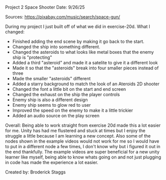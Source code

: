 Project 2 Space Shooter
Date: 9/26/25

Sources: https://pixabay.com/music/search/space-gun/

During my project I just built off of what we did in exercise-20d.
What I changed:
- Finished adding the end scene by making it go back to the start.
- Changed the ship into something different.
- Changed the asteroids to what looks like metal boxes that the enemy ship is "protecting"
- Added a third "asteroid" and made it a satelite to give it a different look
- Made it so that the "asteroids" break into four smaller pieces instead of three
- Made the smaller "asteroids" different 
- Added a starry background to match the look of an Ateroids 2D shooter
- Changed the font a little bit on the start and end screen
- Changed the exhaust on the ship the player controls
- Enemy ship is also a different design
- Enemy ship seems to glow red to user
- Improved the speed on the enemy to make it a little trickier
- Added an audio source on the play screen

Overall:
Being able to work straight from exercise 20d made this a lot easier for me.
Unity has had me flustered and stuck at times but I enjoy the struggle a little because I am learning a new concept.
Also some of the nodes shown in the example videos would not work for me so I would have to put in a different node a few times, I don't know why but i figured it out in the end thankfully.
The example videos are super beneficial for a new unity learner like myself, being able to know whats going on and not just plugging in code has made the experience a lot easier. 

Created by: Broderick Staggs


